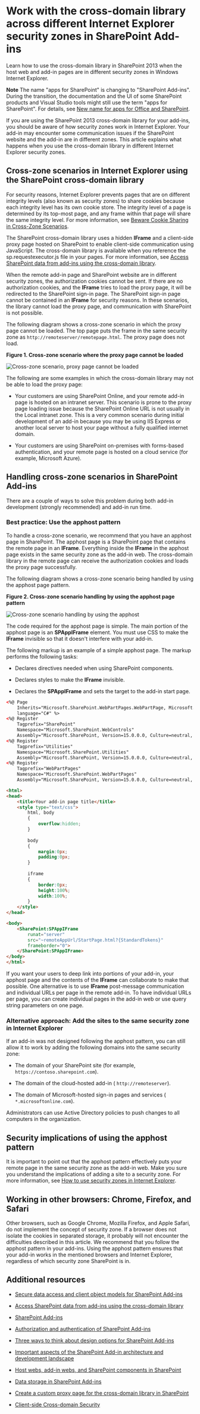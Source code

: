 

# Work with the cross-domain library across different Internet Explorer security zones in SharePoint Add-ins
Learn how to use the cross-domain library in SharePoint 2013 when the host web and add-in pages are in different security zones in Windows Internet Explorer.
 

 **Note**  The name "apps for SharePoint" is changing to "SharePoint Add-ins". During the transition, the documentation and the UI of some SharePoint products and Visual Studio tools might still use the term "apps for SharePoint". For details, see  [New name for apps for Office and SharePoint](new-name-for-apps-for-sharepoint.md#bk_newname).
 

If you are using the SharePoint 2013 cross-domain library for your add-ins, you should be aware of how security zones work in Internet Explorer. Your add-in may encounter some communication issues if the SharePoint website and the add-in are in different zones. This article explains what happens when you use the cross-domain library in different Internet Explorer security zones.
 

## Cross-zone scenarios in Internet Explorer using the SharePoint cross-domain library
<a name="bk_crosszonescenarios"> </a>

For security reasons, Internet Explorer prevents pages that are on different integrity levels (also known as security zones) to share cookies because each integrity level has its own cookie store. The integrity level of a page is determined by its top-most page, and any frame within that page will share the same integrity level. For more information, see  [Beware Cookie Sharing in Cross-Zone Scenarios](http://blogs.msdn.com/b/ieinternals/archive/2011/03/10/internet-explorer-beware-cookie-sharing-in-cross-zone-scenarios.aspx).
 

 
The SharePoint cross-domain library uses a hidden  **IFrame** and a client-side proxy page hosted on SharePoint to enable client-side communication using JavaScript. The cross-domain library is available when you reference the sp.requestexecutor.js file in your pages. For more information, see [Access SharePoint data from add-ins using the cross-domain library](access-sharepoint-data-from-add-ins-using-the-cross-domain-library.md).
 

 
When the remote add-in page and SharePoint website are in different security zones, the authorization cookies cannot be sent. If there are no authorization cookies, and the  **IFrame** tries to load the proxy page, it will be redirected to the SharePoint sign-in page. The SharePoint sign-in page cannot be contained in an **IFrame** for security reasons. In these scenarios, the library cannot load the proxy page, and communication with SharePoint is not possible.
 

 
The following diagram shows a cross-zone scenario in which the proxy page cannot be loaded. The top page puts the frame in the same security zone as  `http://remoteserver/remotepage.html`. The proxy page does not load.
 

 

**Figure 1. Cross-zone scenario where the proxy page cannot be loaded**

 

 
![Cross-zone scenario, proxy page cannot be loaded](../images/Crosszone_loaderror.png)
 
The following are some examples in which the cross-domain library may not be able to load the proxy page:
 

 

 

- Your customers are using SharePoint Online, and your remote add-in page is hosted on an intranet server. This scenario is prone to the proxy page loading issue because the SharePoint Online URL is not usually in the Local intranet zone. This is a very common scenario during initial development of an add-in because you may be using IIS Express or another local server to host your page without a fully qualified internet domain.
    
 
- Your customers are using SharePoint on-premises with forms-based authentication, and your remote page is hosted on a cloud service (for example, Microsoft Azure).
    
 

## Handling cross-zone scenarios in SharePoint Add-ins
<a name="bk_handlingcrosszone"> </a>

There are a couple of ways to solve this problem during both add-in development (strongly recommended) and add-in run time.
 

 

### Best practice: Use the apphost pattern

To handle a cross-zone scenario, we recommend that you have an apphost page in SharePoint. The apphost page is a SharePoint page that contains the remote page in an **IFrame**. Everything inside the  **IFrame** in the apphost page exists in the same security zone as the add-in web. The cross-domain library in the remote page can receive the authorization cookies and loads the proxy page successfully.
 

 
The following diagram shows a cross-zone scenario being handled by using the apphost page pattern. 
 

 

**Figure 2. Cross-zone scenario handling by using the apphost page pattern**

 

 
![Cross-zone scenario handling by using the apphost](../images/Crosszone_loadsuccess.png)
 
The code required for the apphost page is simple. The main portion of the apphost page is an  **SPAppIFrame** element. You must use CSS to make the **IFrame** invisible so that it doesn't interfere with your add-in.
 

 
The following markup is an example of a simple apphost page. The markup performs the following tasks:
 

 

 

- Declares directives needed when using SharePoint components.
    
 
- Declares styles to make the  **IFrame** invisible.
    
 
- Declares the  **SPAppIFrame** and sets the target to the add-in start page.
    
 



```HTML
<%@ Page 
    Inherits="Microsoft.SharePoint.WebPartPages.WebPartPage, Microsoft.SharePoint, Version=15.0.0.0, Culture=neutral, PublicKeyToken=71e9bce111e9429c" 
    language="C#" %>
<%@ Register 
    Tagprefix="SharePoint" 
    Namespace="Microsoft.SharePoint.WebControls" 
    Assembly="Microsoft.SharePoint, Version=15.0.0.0, Culture=neutral, PublicKeyToken=71e9bce111e9429c" %>
<%@ Register 
    Tagprefix="Utilities" 
    Namespace="Microsoft.SharePoint.Utilities" 
    Assembly="Microsoft.SharePoint, Version=15.0.0.0, Culture=neutral, PublicKeyToken=71e9bce111e9429c" %>
<%@ Register 
    Tagprefix="WebPartPages" 
    Namespace="Microsoft.SharePoint.WebPartPages" 
    Assembly="Microsoft.SharePoint, Version=15.0.0.0, Culture=neutral, PublicKeyToken=71e9bce111e9429c" %>

<html>
<head>
    <title>Your add-in page title</title>
    <style type="text/css">
        html, body
        {
            overflow:hidden;
        }
        
        body
        {
            margin:0px;
            padding:0px;
        }
         
        iframe 
        {
            border:0px;
            height:100%;
            width:100%;
        }
    </style>
</head>

<body>
    <SharePoint:SPAppIFrame 
        runat="server" 
        src="~remoteAppUrl/StartPage.html?{StandardTokens}" 
        frameborder="0">
    </SharePoint:SPAppIFrame>
</body>
</html>
```

If you want your users to deep link into portions of your add-in, your apphost page and the contents of the  **IFrame** can collaborate to make that possible. One alternative is to use **IFrame** post-message communication and individual URLs per page in the remote add-in. To have individual URLs per page, you can create individual pages in the add-in web or use query string parameters on one page.
 

 

### Alternative approach: Add the sites to the same security zone in Internet Explorer

If an add-in was not designed following the apphost pattern, you can still allow it to work by adding the following domains into the same security zone: 
 

 

- The domain of your SharePoint site (for example,  `https://contoso.sharepoint.com`).
    
 
- The domain of the cloud-hosted add-in ( `http://remoteserver`).
    
 
- The domain of Microsoft-hosted sign-in pages and services ( `*.microsoftonline.com`).
    
 
Administrators can use Active Directory policies to push changes to all computers in the organization.
 

 

## Security implications of using the apphost pattern
<a name="bk_securityimplications"> </a>

It is important to point out that the apphost pattern effectively puts your remote page in the same security zone as the add-in web. Make you sure you understand the implications of adding a site to a security zone. For more information, see  [How to use security zones in Internet Explorer](http://support.microsoft.com/kb/174360).
 

 

## Working in other browsers: Chrome, Firefox, and Safari
<a name="bk_otherbrowsers"> </a>

Other browsers, such as Google Chrome, Mozilla Firefox, and Apple Safari, do not implement the concept of security zone. If a browser does not isolate the cookies in separated storage, it probably will not encounter the difficulties described in this article. We recommend that you follow the apphost pattern in your add-ins. Using the apphost pattern ensures that your add-in works in the mentioned browsers and Internet Explorer, regardless of which security zone SharePoint is in.
 

 

## Additional resources
<a name="bk_addresources"> </a>


-  [Secure data access and client object models for SharePoint Add-ins](secure-data-access-and-client-object-models-for-sharepoint-add-ins.md)
    
 
-  [Access SharePoint data from add-ins using the cross-domain library](access-sharepoint-data-from-add-ins-using-the-cross-domain-library.md)
    
 
-  [SharePoint Add-ins](sharepoint-add-ins.md)
    
 
-  [Authorization and authentication of SharePoint Add-ins](authorization-and-authentication-of-sharepoint-add-ins.md)
    
 
-  [Three ways to think about design options for SharePoint Add-ins](three-ways-to-think-about-design-options-for-sharepoint-add-ins.md)
    
 
-  [Important aspects of the SharePoint Add-in architecture and development landscape](important-aspects-of-the-sharepoint-add-in-architecture-and-development-landscap.md)
    
 
-  [Host webs, add-in webs, and SharePoint components in SharePoint](host-webs-add-in-webs-and-sharepoint-components-in-sharepoint.md)
    
 
-  [Data storage in SharePoint Add-ins](important-aspects-of-the-sharepoint-add-in-architecture-and-development-landscap.md#Data)
    
 
-  [Create a custom proxy page for the cross-domain library in SharePoint](create-a-custom-proxy-page-for-the-cross-domain-library-in-sharepoint.md)
    
 
-  [Client-side Cross-domain Security](http://msdn.microsoft.com/en-us/library/cc709423%28v=vs.85%29.aspx)
    
 

